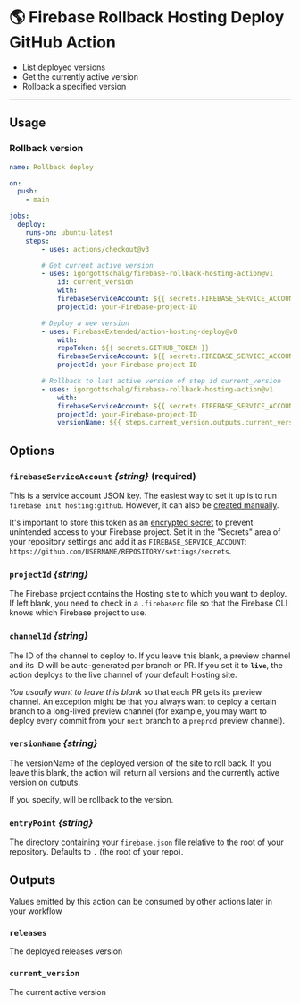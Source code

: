 # 🌎 Firebase Rollback Hosting Deploy GitHub Action

- List deployed versions
- Get the currently active version
- Rollback a specified version

---

## Usage

### Rollback version

```yaml
name: Rollback deploy

on:
  push:
    - main

jobs:
  deploy:
    runs-on: ubuntu-latest
    steps:
        - uses: actions/checkout@v3

        # Get current active version
        - uses: igorgottschalg/firebase-rollback-hosting-action@v1
            id: current_version
            with:
            firebaseServiceAccount: ${{ secrets.FIREBASE_SERVICE_ACCOUNT }}
            projectId: your-Firebase-project-ID

        # Deploy a new version
        - uses: FirebaseExtended/action-hosting-deploy@v0
            with:
            repoToken: ${{ secrets.GITHUB_TOKEN }}
            firebaseServiceAccount: ${{ secrets.FIREBASE_SERVICE_ACCOUNT }}
            projectId: your-Firebase-project-ID

        # Rollback to last active version of step id current_version
        - uses: igorgottschalg/firebase-rollback-hosting-action@v1
            with:
            firebaseServiceAccount: ${{ secrets.FIREBASE_SERVICE_ACCOUNT }}
            projectId: your-Firebase-project-ID
            versionName: ${{ steps.current_version.outputs.current_version }}
```

## Options

### `firebaseServiceAccount` _{string}_ (required)

This is a service account JSON key. The easiest way to set it up is to run `firebase init hosting:github`. However, it can also be [created manually](./docs/service-account.md).

It's important to store this token as an
[encrypted secret](https://help.github.com/en/actions/configuring-and-managing-workflows/creating-and-storing-encrypted-secrets)
to prevent unintended access to your Firebase project. Set it in the "Secrets" area
of your repository settings and add it as `FIREBASE_SERVICE_ACCOUNT`:
`https://github.com/USERNAME/REPOSITORY/settings/secrets`.

### `projectId` _{string}_

The Firebase project contains the Hosting site to which you
want to deploy. If left blank, you need to check in a `.firebaserc`
file so that the Firebase CLI knows which Firebase project to use.

### `channelId` _{string}_

The ID of the channel to deploy to. If you leave this blank,
a preview channel and its ID will be auto-generated per branch or PR.
If you set it to **`live`**, the action deploys to the live channel of your default Hosting site.

_You usually want to leave this blank_ so that each PR gets its preview channel.
An exception might be that you always want to deploy a certain branch to a
long-lived preview channel (for example, you may want to deploy every commit
from your `next` branch to a `preprod` preview channel).

### `versionName` _{string}_

The versionName of the deployed version of the site to roll back. If you leave this blank,
the action will return all versions and the currently active version on outputs.

If you specify, will be rollback to the version.

### `entryPoint` _{string}_

The directory containing your [`firebase.json`](https://firebase.google.com/docs/cli#the_firebasejson_file)
file relative to the root of your repository. Defaults to `.` (the root of your repo).

## Outputs

Values emitted by this action can be consumed by other actions later in your workflow

### `releases`

The deployed releases version

### `current_version`

The current active version
